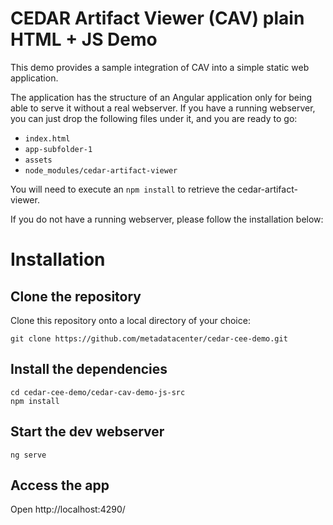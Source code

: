 # CEDAR Artifact Viewer (CAV) plain HTML + JS Demo

This demo provides a sample integration of CAV into a simple static web application.

The application has the structure of an Angular application only for being able to serve it without a real webserver.
If you have a running webserver, you can just drop the following files under it, and you are ready to go:
* `index.html`
* `app-subfolder-1`
* `assets`
* `node_modules/cedar-artifact-viewer`

You will need to execute an `npm install` to retrieve the cedar-artifact-viewer.

If you do not have a running webserver, please follow the installation below:

# Installation

## Clone the repository

Clone this repository onto a local directory of your choice:

```shell
git clone https://github.com/metadatacenter/cedar-cee-demo.git
```

## Install the dependencies

```shell
cd cedar-cee-demo/cedar-cav-demo-js-src
npm install
```

## Start the dev webserver

```shell
ng serve
```

## Access the app

Open http://localhost:4290/
